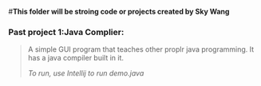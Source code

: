 #__This folder will be stroing code or projects created by Sky Wang__


### Past project 1:Java Complier:
> A simple GUI program that teaches other proplr java programming. It has a java compiler built in it.
>
> _To run, use Intellij to run demo.java_
